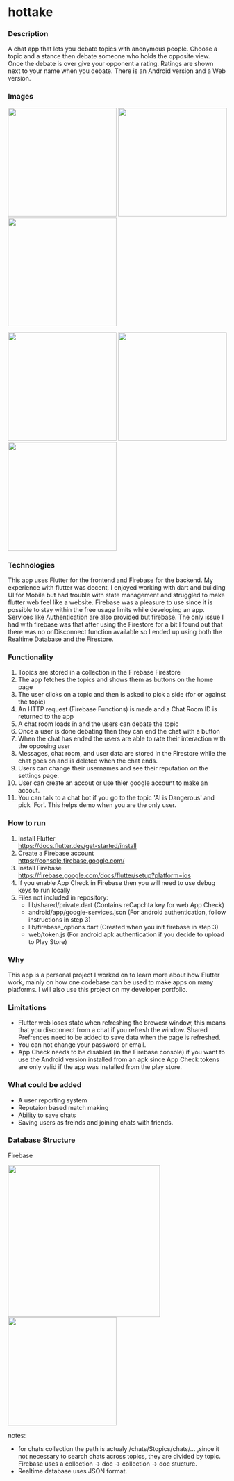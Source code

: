 # hottake
### Description
  A chat app that lets you debate topics with anonymous people. Choose a topic and a stance then debate someone who holds the opposite view.
  Once the debate is over give your opponent a rating. Ratings are shown next to your name when you debate. There is an Android version and
  a Web version.

### Images

<p float="left">
  <img src="https://user-images.githubusercontent.com/88403974/226691142-c04b7df1-8111-45fe-bf16-99ec85e7ab8f.png" width="250" />
  <img src="https://user-images.githubusercontent.com/88403974/226691907-26d9b6ff-92a9-49fa-bb3d-8be4abd6fc96.png" width="250" /> 
  <img src="https://user-images.githubusercontent.com/88403974/226692927-48989618-c83b-412b-9c04-a515f18dbc0c.png" width="250" />
</p>
<p float="left">
  <img src="https://user-images.githubusercontent.com/88403974/226692949-6aabb517-ddd6-49d3-8d70-61608c1ade15.png" width="250" />
  <img src="https://user-images.githubusercontent.com/88403974/226692957-9090ad3d-8b98-45f7-8552-4a43efd50496.png" width="250" />
  <img src="https://user-images.githubusercontent.com/88403974/226692971-bb68b94b-75a1-4be4-985f-c5cae01e8adb.png" width="250" />
</p>

### Technologies
   This app uses Flutter for the frontend and Firebase for the backend. My experience with flutter was decent, I enjoyed working with
   dart and building UI for Mobile but had trouble with state management and struggled to make flutter web feel like a website.
   Firebase was a pleasure to use since it is possible to stay within the free usage limits while developing an app. Services like Authentication
   are also provided but firebase. The only issue I had with firebase was that after using the Firestore for a bit I found out that there was
   no onDisconnect function available so I ended up using both the Realtime Database and the Firestore.

### Functionality 
  1. Topics are stored in a collection in the Firebase Firestore
  2. The app fetches the topics and shows them as buttons on the home page
  3. The user clicks on a topic and then is asked to pick a side (for or against the topic)
  4. An HTTP request (Firebase Functions) is made and a Chat Room ID is returned to the app
  5. A chat room loads in and the users can debate the topic
  6. Once a user is done debating then they can end the chat with a button
  7. When the chat has ended the users are able to rate their interaction with the opposing user
  8. Messages, chat room, and user data are stored in the Firestore while the chat goes on and is deleted when the chat ends.
  9. Users can change their usernames and see their reputation on the settings page.
  10. User can create an accout or use thier google account to make an accout.
  11. You can talk to a chat bot if you go to the topic 'AI is Dangerous' and pick 'For'. This helps demo when you are the only user.

### How to run
1. Install Flutter <br> https://docs.flutter.dev/get-started/install
2. Create a Firebase account <br> https://console.firebase.google.com/
3. Install Firebase <br> https://firebase.google.com/docs/flutter/setup?platform=ios
5. If you enable App Check in Firebase then you will need to use debug keys to run locally 
6. Files not included in repository:
    * lib/shared/private.dart (Contains reCapchta key for web App Check)
    * android/app/google-services.json (For android authentication, follow instructions in step 3)
    * lib/firebase_options.dart (Created when you init firebase in step 3)
    * web/token.js (For android apk authentication if you decide to upload to Play Store)

### Why

This app is a personal project I worked on to learn more about how Flutter work, mainly on how one codebase can be used to make apps on many platforms. I will also use this project on my developer portfolio.

### Limitations
* Flutter web loses state when refreshing the browesr window, this means that you disconnect from a chat if you refresh the window. Shared Prefrences need to be added to save data when the page is refreshed.
* You can not change your password or email. 
* App Check needs to be disabled (in the Firebase console) if you want to use the Android version installed from an apk since App Check tokens are only valid if the app was installed from the play store.
    
 ### What could be added
* A user reporting system
* Reputaion based match making 
* Ability to save chats
* Saving users as freinds and joining chats with friends.

### Database Structure
Firebase 
<p float="left">
  <img src="https://user-images.githubusercontent.com/88403974/227812636-95b98811-811c-4f40-a080-5caae3a694d3.png" width="350" />
  <img src="https://user-images.githubusercontent.com/88403974/227813109-428b711f-b09c-4eb5-bbc9-3bac2f0d4467.png" width="250" />
</p>
notes: 

  * for chats collection the path is actualy /chats/$topics/chats/... ,since it not necessary to search chats across topics, they are divided by topic. Firebase uses a collection -> doc -> collection -> doc stucture.
  * Realtime database uses JSON format.
